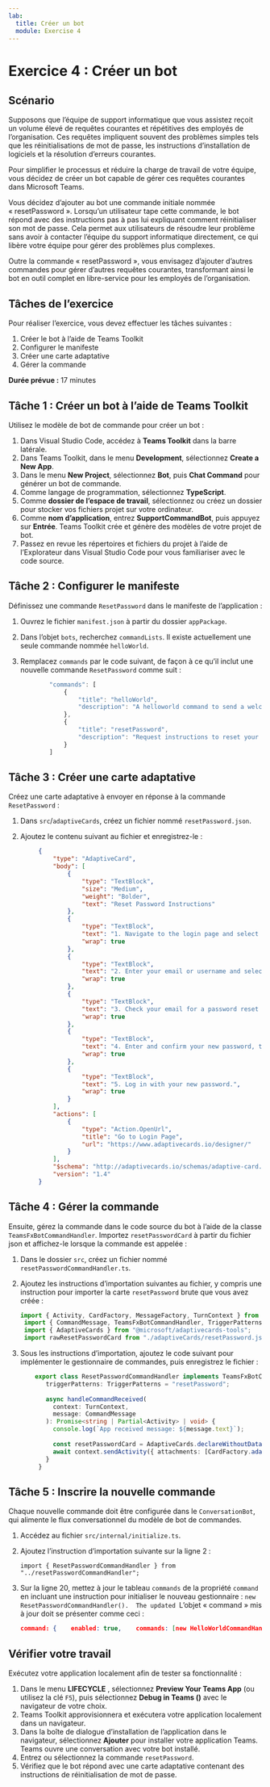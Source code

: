 ```yaml
---
lab:
  title: Créer un bot
  module: Exercise 4
---
```


# Exercice 4 : Créer un bot

## Scénario

Supposons que l’équipe de support informatique que vous assistez reçoit un volume élevé de requêtes courantes et répétitives des employés de l’organisation. Ces requêtes impliquent souvent des problèmes simples tels que les réinitialisations de mot de passe, les instructions d’installation de logiciels et la résolution d’erreurs courantes.

Pour simplifier le processus et réduire la charge de travail de votre équipe, vous décidez de créer un bot capable de gérer ces requêtes courantes dans Microsoft Teams.

Vous décidez d’ajouter au bot une commande initiale nommée « resetPassword ». Lorsqu’un utilisateur tape cette commande, le bot répond avec des instructions pas à pas lui expliquant comment réinitialiser son mot de passe. Cela permet aux utilisateurs de résoudre leur problème sans avoir à contacter l’équipe du support informatique directement, ce qui libère votre équipe pour gérer des problèmes plus complexes.

Outre la commande « resetPassword », vous envisagez d’ajouter d’autres commandes pour gérer d’autres requêtes courantes, transformant ainsi le bot en outil complet en libre-service pour les employés de l’organisation.

## Tâches de l’exercice

Pour réaliser l’exercice, vous devez effectuer les tâches suivantes :

1. Créer le bot à l’aide de Teams Toolkit
2. Configurer le manifeste
3. Créer une carte adaptative
4. Gérer la commande

**Durée prévue :** 17 minutes

## Tâche 1 : Créer un bot à l’aide de Teams Toolkit

Utilisez le modèle de bot de commande pour créer un bot :

1. Dans Visual Studio Code, accédez à **Teams Toolkit** dans la barre latérale.
2. Dans Teams Toolkit, dans le menu **Development**, sélectionnez **Create a New App**.
3. Dans le menu **New Project**, sélectionnez **Bot**, puis **Chat Command** pour générer un bot de commande.
4. Comme langage de programmation, sélectionnez **TypeScript**.
5. Comme **dossier de l’espace de travail**, sélectionnez ou créez un dossier pour stocker vos fichiers projet sur votre ordinateur.
6. Comme **nom d’application**, entrez **SupportCommandBot**, puis appuyez sur **Entrée**.  Teams Toolkit crée et génère des modèles de votre projet de bot.
7. Passez en revue les répertoires et fichiers du projet à l’aide de l’Explorateur dans Visual Studio Code pour vous familiariser avec le code source.

## Tâche 2 : Configurer le manifeste

Définissez une commande `ResetPassword` dans le manifeste de l’application :

1. Ouvrez le fichier `manifest.json` à partir du dossier `appPackage`.
2. Dans l’objet `bots`, recherchez `commandLists`.  Il existe actuellement une seule commande nommée `helloWorld`.
3. Remplacez `commands` par le code suivant, de façon à ce qu’il inclut une nouvelle commande `ResetPassword` comme suit :

    ```typescript
            "commands": [
                {
                    "title": "helloWorld",
                    "description": "A helloworld command to send a welcome message"
                },
                {
                    "title": "resetPassword",
                    "description": "Request instructions to reset your password"
                }
            ]
    ```

## Tâche 3 : Créer une carte adaptative

Créez une carte adaptative à envoyer en réponse à la commande `ResetPassword` :

1. Dans `src`/`adaptiveCards`, créez un fichier nommé `resetPassword.json`.
2. Ajoutez le contenu suivant au fichier et enregistrez-le :

   ```json
        {
            "type": "AdaptiveCard",
            "body": [
                {
                    "type": "TextBlock",
                    "size": "Medium",
                    "weight": "Bolder",
                    "text": "Reset Password Instructions"
                },
                {
                    "type": "TextBlock",
                    "text": "1. Navigate to the login page and select 'Forgot Password'.",
                    "wrap": true
                },
                {
                    "type": "TextBlock",
                    "text": "2. Enter your email or username and select 'Submit'.",
                    "wrap": true
                },
                {
                    "type": "TextBlock",
                    "text": "3. Check your email for a password reset link and select it.",
                    "wrap": true
                },
                {
                    "type": "TextBlock",
                    "text": "4. Enter and confirm your new password, then select 'Save'.",
                    "wrap": true
                },
                {
                    "type": "TextBlock",
                    "text": "5. Log in with your new password.",
                    "wrap": true
                }
            ],
            "actions": [
                {
                    "type": "Action.OpenUrl",
                    "title": "Go to Login Page",
                    "url": "https://www.adaptivecards.io/designer/"
                }
            ],
            "$schema": "http://adaptivecards.io/schemas/adaptive-card.json",
            "version": "1.4"
        }
   ```

## Tâche 4 : Gérer la commande

Ensuite, gérez la commande dans le code source du bot à l’aide de la classe `TeamsFxBotCommandHandler`.  Importez `resetPasswordCard` à partir du fichier json et affichez-le lorsque la commande est appelée :

1. Dans le dossier `src`, créez un fichier nommé `resetPasswordCommandHandler.ts`.
2. Ajoutez les instructions d’importation suivantes au fichier, y compris une instruction pour importer la carte `resetPassword` brute que vous avez créée :

   ```typescript
   import { Activity, CardFactory, MessageFactory, TurnContext } from "botbuilder";
    import { CommandMessage, TeamsFxBotCommandHandler, TriggerPatterns } from "@microsoft/teamsfx";
    import { AdaptiveCards } from "@microsoft/adaptivecards-tools";
    import rawResetPasswordCard from "./adaptiveCards/resetPassword.json";
   ```

3. Sous les instructions d’importation, ajoutez le code suivant pour implémenter le gestionnaire de commandes, puis enregistrez le fichier :

   ```typescript
       export class ResetPasswordCommandHandler implements TeamsFxBotCommandHandler {
          triggerPatterns: TriggerPatterns = "resetPassword";
        
          async handleCommandReceived(
            context: TurnContext,
            message: CommandMessage
          ): Promise<string | Partial<Activity> | void> {
            console.log(`App received message: ${message.text}`);
        
            const resetPasswordCard = AdaptiveCards.declareWithoutData(rawResetPasswordCard).render();
            await context.sendActivity({ attachments: [CardFactory.adaptiveCard(resetPasswordCard)] });
          }
        }
   ```

## Tâche 5 : Inscrire la nouvelle commande

Chaque nouvelle commande doit être configurée dans le `ConversationBot`, qui alimente le flux conversationnel du modèle de bot de commandes.

1. Accédez au fichier `src/internal/initialize.ts`.
2. Ajoutez l’instruction d’importation suivante sur la ligne 2 :

    `import { ResetPasswordCommandHandler } from "../resetPasswordCommandHandler";`
3. Sur la ligne 20, mettez à jour le tableau `commands` de la propriété `command` en incluant une instruction pour initialiser le nouveau gestionnaire : `new ResetPasswordCommandHandler().  The updated `L’objet « command » mis à jour doit se présenter comme ceci :

   ```json
   command: {    enabled: true,    commands: [new HelloWorldCommandHandler(), new ResetPasswordCommandHandler()],  },
    ```

## Vérifier votre travail

Exécutez votre application localement afin de tester sa fonctionnalité :

1. Dans le menu **LIFECYCLE** , sélectionnez **Preview Your Teams App** (ou utilisez la clé `F5`), puis sélectionnez **Debug in Teams ()** avec le navigateur de votre choix.  
2. Teams Toolkit approvisionnera et exécutera votre application localement dans un navigateur.
3. Dans la boîte de dialogue d’installation de l’application dans le navigateur, sélectionnez **Ajouter** pour installer votre application Teams.  Teams ouvre une conversation avec votre bot installé.
4. Entrez ou sélectionnez la commande `resetPassword`.
5. Vérifiez que le bot répond avec une carte adaptative contenant des instructions de réinitialisation de mot de passe.
